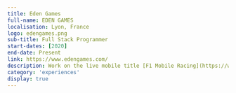 ```yaml
---
title: Eden Games
full-name: EDEN GAMES
localisation: Lyon, France
logo: edengames.png
sub-title: Full Stack Programmer
start-dates: [2020]
end-date: Present
link: https://www.edengames.com/
description: Work on the live mobile title [F1 Mobile Racing](https://www.edengames.com/games/f1-mobile/).
category: 'experiences'
display: true
---
```

<!---
Gregoire Boiron <gregoire.boiron@gmail.com>
Copyright (c) 2018-2021 Gregoire Boiron  All Rights Reserved.
--->